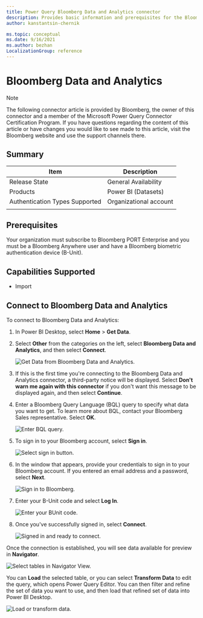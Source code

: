 ```yaml
---
title: Power Query Bloomberg Data and Analytics connector
description: Provides basic information and prerequisites for the Bloomberg Data and Analytics connector, descriptions of the optional input parameters, and discusses limitations and issues you might encounter.
author: kanstantsin-chernik

ms.topic: conceptual
ms.date: 9/16/2021
ms.author: bezhan
LocalizationGroup: reference
---
```


# Bloomberg Data and Analytics

>[!Note]
>The following connector article is provided by Bloomberg, the owner of this connector and a member of the Microsoft Power Query Connector Certification Program. If you have questions regarding the content of this article or have changes you would like to see made to this article, visit the Bloomberg website and use the support channels there.

## Summary

| Item | Description |
| ---- | ----------- |
| Release State | General Availability |
| Products | Power BI (Datasets) |
| Authentication Types Supported | Organizational account |
| | |

## Prerequisites

Your organization must subscribe to Bloomberg PORT Enterprise and you must be a Bloomberg Anywhere user and have a Bloomberg biometric authentication device (B-Unit).
 
## Capabilities Supported
* Import

## Connect to Bloomberg Data and Analytics

To connect to Bloomberg Data and Analytics:

1. In Power BI Desktop, select **Home** > **Get Data**. 

2. Select **Other** from the categories on the left, select **Bloomberg Data and Analytics**, and then select **Connect**.

   ![Get Data from Bloomberg Data and Analytics.](./media/bloomberg-data-and-analytics/get-bql-data.png)

3. If this is the first time you're connecting to the Bloomberg Data and Analytics connector, a third-party notice will be displayed. Select **Don't warn me again with this connector** if you don't want this message to be displayed again, and then select **Continue**.

4. Enter a Bloomberg Query Language (BQL) query to specify what data you want to get. To learn more about BQL, contact your Bloomberg Sales representative. Select **OK**.

   ![Enter BQL query.](./media/bloomberg-data-and-analytics/bql-query.png)

5. To sign in to your Bloomberg account, select **Sign in**.

   ![Select sign in button.](./media/bloomberg-data-and-analytics/sign-in.png)

6. In the window that appears, provide your credentials to sign in to your Bloomberg account. If you entered an email address and a password, select **Next**.

   ![Sign in to Bloomberg.](./media/bloomberg-data-and-analytics/bloomberg-sign-in.png)

7. Enter your B-Unit code and select **Log In**.

   ![Enter your BUnit code.](./media/bloomberg-data-and-analytics/bunit.png)

8. Once you've successfully signed in, select **Connect**.

   ![Signed in and ready to connect.](./media/bloomberg-data-and-analytics/connect.png)

Once the connection is established, you will see data available for preview in **Navigator**.

![Select tables in Navigator View.](./media/bloomberg-data-and-analytics/navigator-view.png)

You can **Load** the selected table, or you can select **Transform Data** to edit the query, which opens Power Query Editor. You can then filter and refine the set of data you want to use, and then load that refined set of data into Power BI Desktop.

![Load or transform data.](./media/bloomberg-data-and-analytics/button-select.png)

